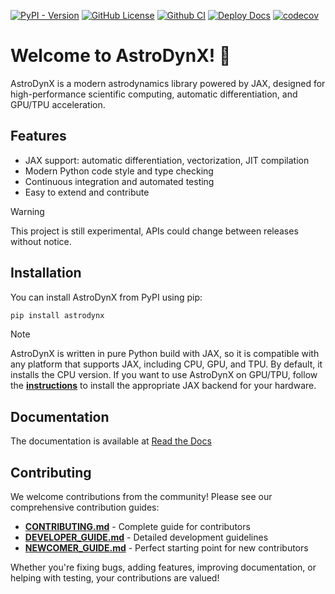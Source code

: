 [![PyPI - Version](https://img.shields.io/pypi/v/astrodynx)](https://pypi.org/project/astrodynx/)
[![GitHub License](https://img.shields.io/github/license/adxorg/astrodynx)](https://github.com/adxorg/astrodynx/blob/main/LICENSE)
[![Github CI](https://github.com/adxorg/astrodynx/actions/workflows/ci.yml/badge.svg)](https://github.com/adxorg/astrodynx/actions/workflows/ci.yml)
[![Deploy Docs](https://github.com/adxorg/astrodynx/actions/workflows/docs.yml/badge.svg)](https://github.com/adxorg/astrodynx/actions/workflows/docs.yml)
[![codecov](https://codecov.io/gh/adxorg/astrodynx/graph/badge.svg?token=azxgWzPIIU)](https://codecov.io/gh/adxorg/astrodynx)


# Welcome to AstroDynX! 🚀

AstroDynX is a modern astrodynamics library powered by JAX, designed for high-performance scientific computing, automatic differentiation, and GPU/TPU acceleration.

## Features
- JAX support: automatic differentiation, vectorization, JIT compilation
- Modern Python code style and type checking
- Continuous integration and automated testing
- Easy to extend and contribute

> [!WARNING]
> This project is still experimental, APIs could change between releases without notice.

## Installation
You can install AstroDynX from PyPI using pip:
```bash
pip install astrodynx
```
> [!NOTE]
> AstroDynX is written in pure Python build with JAX, so it is compatible with any platform that supports JAX, including CPU, GPU, and TPU. By default, it installs the CPU version. If you want to use AstroDynX on GPU/TPU, follow the [**instructions**](https://jax.readthedocs.io/en/latest/installation.html) to install the appropriate JAX backend for your hardware.

## Documentation
The documentation is available at [Read the Docs](https://astrodynx.readthedocs.io/)

## Contributing

We welcome contributions from the community! Please see our comprehensive contribution guides:

- **[CONTRIBUTING.md](CONTRIBUTING.md)** - Complete guide for contributors
- **[DEVELOPER_GUIDE.md](DEVELOPER_GUIDE.md)** - Detailed development guidelines
- **[NEWCOMER_GUIDE.md](NEWCOMER_GUIDE.md)** - Perfect starting point for new contributors

Whether you're fixing bugs, adding features, improving documentation, or helping with testing, your contributions are valued!
